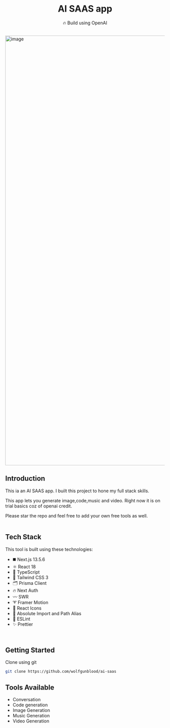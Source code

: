 <div align="center">
  <h1>AI SAAS app</h1>
  <p>🔥 Build using OpenAI</p>

</div>
<br />

<img width="1359" alt="image" src="https://utfs.io/f/4b49b071-4ec1-44bc-9225-2d9a54125261-hngdmw.png">

## Introduction

This ia an AI SAAS app.
I built this project to hone my full stack skills.

This app lets you generate image,code,music and video.
Right now it is on trial basics coz of openai credit.

Please star the repo and feel free to add your own free tools as well.
<br /><br /> 

## Tech Stack

This tool is built using these technologies:

- ◼️ Next.js 13.5.6
- ⚛️ React 18
- 🔰 TypeScript
- 💠 Tailwind CSS 3
- 🗂 Prisma Client
- 🔥 Next Auth
- 〰️ SWR
- ➰ Framer Motion
- 💢 React Icons
- 🧿 Absolute Import and Path Alias
- 📏 ESLint
- ✨ Prettier

<br />

## Getting Started

 Clone using git

   ```bash
   git clone https://github.com/wolfgunblood/ai-saas
   ```

## Tools Available
- Conversation
- Code generation
- Image Generation
- Music Generation
- Video Generation






